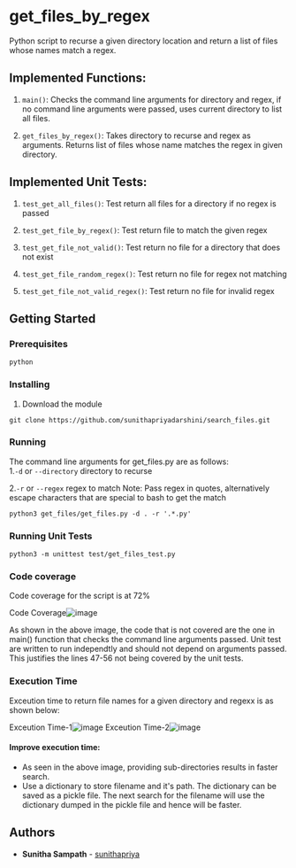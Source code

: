 # get_files_by_regex
Python script to recurse a given directory location and return a list of files whose names match a regex.


## Implemented Functions:
1. ```main()```: Checks the command line arguments for directory and regex, if no command line arguments were passed, uses current directory to list all files.

2. ```get_files_by_regex()```: Takes directory to recurse and regex as arguments. Returns list of files whose name matches the regex in given directory.

## Implemented Unit Tests:

1. ```test_get_all_files()```: Test return all files for a directory if no regex is passed

2. ```test_get_file_by_regex()```: Test return file to match the given regex

3. ```test_get_file_not_valid()```: Test return no file for a directory that does not exist

4. ```test_get_file_random_regex()```: Test return no file for regex not matching

5. ```test_get_file_not_valid_regex()```: Test return no file for invalid regex

## Getting Started
### Prerequisites
```
python
```

### Installing
1. Download the module
```
git clone https://github.com/sunithapriyadarshini/search_files.git
```

### Running
The command line arguments for get_files.py are as follows:  
1.`-d` or `--directory` directory to recurse

2.`-r` or `--regex` regex to match
Note: Pass regex in quotes, alternatively escape characters that are special to bash to get the match 

```
python3 get_files/get_files.py -d . -r '.*.py'
```

### Running Unit Tests
```
python3 -m unittest test/get_files_test.py
```

### Code coverage
Code coverage for the script is at 72%

Code Coverage![image](https://user-images.githubusercontent.com/39092484/116478382-f9174f00-a84b-11eb-8d17-463e6dc729d0.png)

As shown in the above image, the code that is not covered are the one in main() function that checks the command line arguments passed. Unit test are written to run independtly and should not depend on arguments passed. This justifies the lines 47-56 not being covered by the unit tests.

### Execution Time
Exceution time to return file names for a given directory and regexx is as shown below:

Exceution Time-1![image](https://user-images.githubusercontent.com/39092484/116480047-a2f7db00-a84e-11eb-833e-88e4bcba29e5.png)
Exceution Time-2![image](https://user-images.githubusercontent.com/39092484/116480028-9a9fa000-a84e-11eb-9d02-1d84575fcde9.png)


#### Improve execution time:
* As seen in the above image, providing sub-directories results in faster search.
* Use a dictionary to store filename and it's path. The dictionary can be saved as a pickle file. The next search for the filename will use the dictionary dumped in the pickle file and hence will be faster.


## Authors

* **Sunitha Sampath** - [sunithapriya](https://github.com/sunithapriyadarshini)

